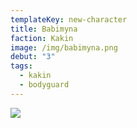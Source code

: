 ```yaml
---
templateKey: new-character
title: Babimyna
faction: Kakin
image: /img/babimyna.png
debut: "3"
tags:
  - kakin
  - bodyguard
---
```


![](/img/babimyna.png)
